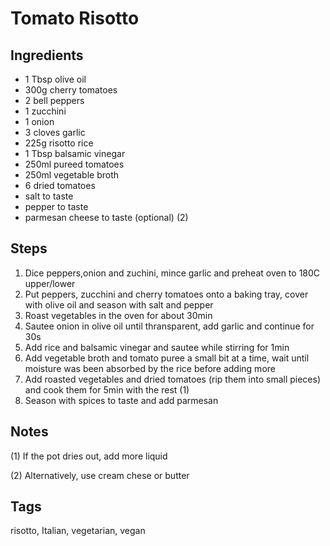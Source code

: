 # Tomato Risotto

## Ingredients

* 1 Tbsp olive oil
* 300g cherry tomatoes
* 2 bell peppers
* 1 zucchini
* 1 onion
* 3 cloves garlic
* 225g risotto rice
* 1 Tbsp balsamic vinegar
* 250ml pureed tomatoes 
* 250ml vegetable broth
* 6 dried tomatoes
* salt to taste
* pepper to taste
* parmesan cheese to taste (optional) (2)

## Steps

1. Dice peppers,onion and zuchini, mince garlic and preheat oven to 180C upper/lower
2. Put peppers, zucchini and cherry tomatoes onto a baking tray, cover with olive oil and season with salt and pepper
3. Roast vegetables in the oven for about 30min
4. Sautee onion in olive oil until thransparent, add garlic and continue for 30s
5. Add rice and balsamic vinegar and sautee while stirring for 1min
6. Add vegetable broth and tomato puree a small bit at a time, wait until moisture was been absorbed by the rice before adding more
7. Add roasted vegetables and dried tomatoes (rip them into small pieces) and cook them for 5min with the rest (1)
8. Season with spices to taste and add parmesan

## Notes

(1) If the pot dries out, add more liquid

(2) Alternatively, use cream chese or butter

## Tags
risotto, Italian, vegetarian, vegan
